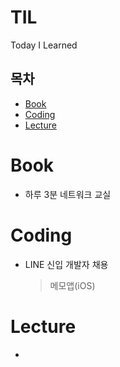 # TIL
Today I Learned

## 목차
 - [Book](https://github.com/newoo/TIL#Book)
 - [Coding](https://github.com/newoo/TIL#Coding)
 - [Lecture](https://github.com/newoo/TIL#Lecture)

# Book 
 - 하루 3분 네트워크 교실

# Coding
 - LINE 신입 개발자 채용
 
   > 메모앱(iOS)
 
# Lecture
 - 
